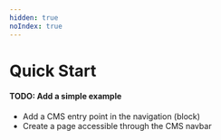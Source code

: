 ```yaml
---
hidden: true
noIndex: true
---
```


# Quick Start



#### TODO: Add a simple example

* Add a CMS entry point in the navigation (block)
* Create a page accessible through the CMS navbar

